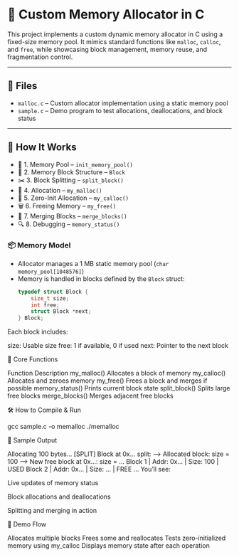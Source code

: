 # 🧠 Custom Memory Allocator in C

This project implements a custom dynamic memory allocator in C using a fixed-size memory pool. It mimics standard functions like `malloc`, `calloc`, and `free`, while showcasing block management, memory reuse, and fragmentation control.

---

## 📁 Files

- `malloc.c` – Custom allocator implementation using a static memory pool
- `sample.c` – Demo program to test allocations, deallocations, and block status

---

## 🚀 How It Works

- 🧱 1. Memory Pool – `init_memory_pool()`
- 🧩 2. Memory Block Structure – `Block`
- ✂️ 3. Block Splitting – `split_block()`
- 🧵 4. Allocation – `my_malloc()`
- 🧽 5. Zero-Init Allocation – `my_calloc()`
- 🗑️ 6. Freeing Memory – `my_free()`
- 🧬 7. Merging Blocks – `merge_blocks()`
- 🔍 8. Debugging – `memory_status()`


### 📦 Memory Model

- Allocator manages a 1 MB static memory pool (`char memory_pool[1048576]`)
- Memory is handled in blocks defined by the `Block` struct:
  ```c
  typedef struct Block {
      size_t size;
      int free;
      struct Block *next;
  } Block;
Each block includes:

size: Usable size
free: 1 if available, 0 if used
next: Pointer to the next block

🔧 Core Functions

Function	Description
my_malloc()	Allocates a block of memory
my_calloc()	Allocates and zeroes memory
my_free()	Frees a block and merges if possible
memory_status()	Prints current block state
split_block()	Splits large free blocks
merge_blocks()	Merges adjacent free blocks


🛠️ How to Compile & Run

gcc sample.c -o memalloc
./memalloc


📌 Sample Output

Allocating 100 bytes...
[SPLIT] Block at 0x... split:
--> Allocated block: size = 100
--> New free block at 0x...: size = ...
Block 1 | Addr: 0x... | Size: 100 | USED
Block 2 | Addr: 0x... | Size: ... | FREE
...
You’ll see:

Live updates of memory status

Block allocations and deallocations

Splitting and merging in action

🧪 Demo Flow

Allocates multiple blocks
Frees some and reallocates
Tests zero-initialized memory using my_calloc
Displays memory state after each operation

